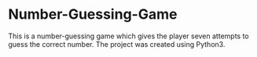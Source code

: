 # Number-Guessing-Game

This is a number-guessing game which gives the player seven attempts to guess the correct number. The project was created using Python3.

